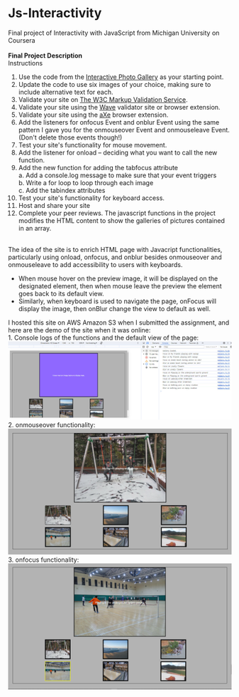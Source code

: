 # Js-Interactivity
Final project of Interactivity with JavaScript from Michigan University on Coursera
<br>
<br>
<strong>Final Project Description</strong><br>
Instructions
1. Use the code from the <a href="https://codepen.io/ColleenEMc/pen/wKYxZa">Interactive Photo Gallery</a> as your starting point.
2. Update the code to use six images of your choice, making sure to include alternative text for each.
3. Validate your site on <a href="https://validator.w3.org/">The W3C Markup Validation Service</a>.
4. Validate your site using the <a href="https://wave.webaim.org/"> Wave</a> validator site or browser extension.
5. Validate your site using the <a href="https://www.deque.com/axe/?branded=&utm_term=axe%20tool&utm_campaign=Search+-+axe+Pro+-+Branded&utm_source=adwords&utm_medium=ppc&hsa_src=g&hsa_ad=431336436914&hsa_tgt=kwd-869514794839&hsa_mt=e&hsa_ver=3&hsa_acc=7854167720&hsa_kw=axe%20tool&hsa_grp=108623642548&hsa_cam=6769485255&hsa_net=adwords&gclid=Cj0KCQjw4bipBhCyARIsAFsieCwjP8X1-rKNBmI0Baf1mdqBFGK9yyeaxzh4gd2NXK2juuyxxiqn6vQaAtHJEALw_wcB">aXe</a> browser extension.
6. Add the listeners for onfocus Event and onblur Event using the same pattern I gave you for the  onmouseover Event and onmouseleave Event.  (Don't delete those events though!)
7. Test your site's functionality for mouse movement.
8. Add the listener for onload – deciding what you want to call the new function.
9. Add the new function for adding the tabfocus attribute
<br>   a. Add a console.log message to make sure that your event triggers
<br>   b. Write a for loop to loop through each image
<br>   c. Add the tabindex attributes 
10. Test your site's functionality for keyboard access.
11. Host and share your site
12. Complete your peer reviews.
The javascript functions in the project modifies the HTML content to show the galleries of pictures contained in an array.
<br>
The idea of the site is to enrich HTML page with Javacript functionalities, particularly using onload, onfocus, and onblur besides onmouseover and onmouseleave to add accessibility to users with keyboards. 
<ul>
  <li>When mouse hover on the preview image, it will be displayed on the designated element, then when mouse leave the preview the element goes back to its default view.</li>
  <li>Similarly, when keyboard is used to navigate the page, onFocus will display the image, then onBlur change the view to default as well.</li> 
</ul>
I hosted this site on AWS Amazon S3 when I submitted the assignment, and here are the demo of the site when it was online:<br>
1. Console logs of the functions and the default view of the page:
<img src="./demo/console_logs_and_default.jpg" style="width=40%"><br>
2. onmouseover functionality: 
<img src="./demo/onmouseover_functionality.jpg" style="width=40%"><br>
3. onfocus functionality: 
<img src="./demo/onfocus_functionality.jpg" style="width=40%">
